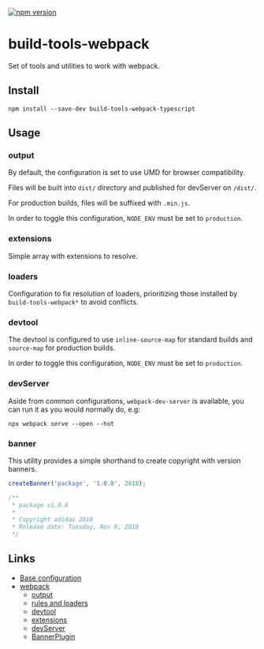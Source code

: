 [![npm version](https://badge.fury.io/js/build-tools-webpack.svg)](https://npmjs.com/package/build-tools-webpack)

# build-tools-webpack

Set of tools and utilities to work with webpack.

## Install

```
npm install --save-dev build-tools-webpack-typescript
```

## Usage

### output

By default, the configuration is set to use UMD for browser compatibility.

Files will be built into `dist/` directory and published for devServer on `/dist/`.

For production builds, files will be suffixed with `.min.js`.

In order to toggle this configuration, `NODE_ENV` must be set to `production`.

### extensions

Simple array with extensions to resolve.

### loaders

Configuration to fix resolution of loaders, prioritizing those installed by `build-tools-webpack*` to avoid conflicts.

### devtool

The devtool is configured to use `inline-source-map` for standard builds and `source-map` for production builds.

In order to toggle this configuration, `NODE_ENV` must be set to `production`.

### devServer

Aside from common configurations, `webpack-dev-server` is available, you can run it as you would normally do, e.g:

```
npx webpack serve --open --hot
```

### banner

This utility provides a simple shorthand to create copyright with version banners.

```javascript
createBanner('package', '1.0.0', 2018);

/**
 * package v1.0.0
 *
 * Copyright adidas 2018
 * Release date: Tuesday, Nov 6, 2018
 */
```

## Links

- [Base configuration](https://github.com/adidas/js-build-tools/tree/master/packages/build-tools-webpack)
- [webpack](https://webpack.js.org/)
  - [output](https://webpack.js.org/concepts/output/)
  - [rules and loaders](https://webpack.js.org/concepts/loaders/)
  - [devtool](https://webpack.js.org/configuration/devtool/)
  - [extensions](https://webpack.js.org/configuration/resolve/#resolve-extensions)
  - [devServer](https://webpack.js.org/configuration/dev-server/)
  - [BannerPlugin](https://webpack.js.org/plugins/banner-plugin/)
